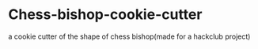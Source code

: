 # Chess-bishop-cookie-cutter
a cookie cutter of the shape of chess bishop(made for a hackclub project)
